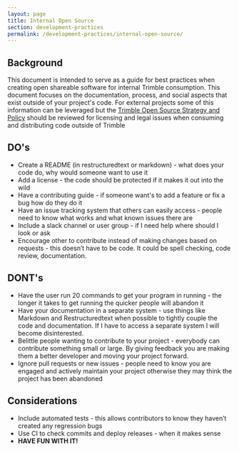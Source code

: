 ```yaml
---
layout: page
title: Internal Open Source
section: development-practices
permalink: /development-practices/internal-open-source/
---
```


## Background
This document is intended to serve as a guide for best practices when creating 
open shareable software for internal Trimble consumption. This document 
focuses on the documentation, process, and social aspects that exist outside of
your project's code. For external projects some of this information can be 
leveraged but the [Trimble Open Source Strategy and Policy][1] should be 
reviewed for licensing and legal issues when consuming and distributing code
outside of Trimble

[1]:https://sites.google.com/a/trimble.com/trimble-open-source/oss-policy

## DO's
* Create a README (in restructuredtext or markdown) - what does your code do,
  why would someone want to use it
* Add a license - the code should be protected if it makes it out into the wild
* Have a contributing guide - if someone want's to add a feature or fix a bug
  how do they do it
* Have an issue tracking system that others can easily access - people need to
  know what works and what known issues there are
* Include a slack channel or user group - if I need help where should I look
  or ask
* Encourage other to contribute instead of making changes based on requests -
  this doesn’t have to be code. It could be spell checking, code review,
  documentation.

## DONT's
* Have the user run 20 commands to get your program in running - the longer it
  takes to get running the quicker people will abandon it
* Have your documentation in a separate system - use things like Markdown and
  Restructuredtext when possible to tightly couple the code and documentation.
  If I have to access a separate system I will become disinterested.
* Belittle people wanting to contribute to your project - everybody can
  contribute something small or large. By giving feedback you are making 
  them a better developer and moving your project forward.
* Ignore pull requests or new issues - people need to know you are engaged and
  actively maintain your project otherwise they may think the project has 
  been abandoned

## Considerations
* Include automated tests - this allows contributors to know they haven’t
  created any regression bugs
* Use CI to check commits and deploy releases - when it makes sense
* **HAVE FUN WITH IT!**